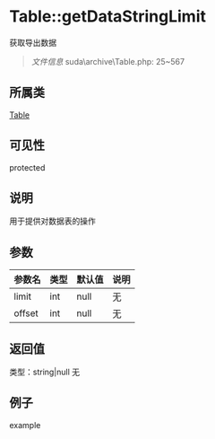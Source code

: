 # Table::getDataStringLimit
获取导出数据
> *文件信息* suda\archive\Table.php: 25~567
## 所属类 

[Table](../Table.md)

## 可见性

  protected  
## 说明


用于提供对数据表的操作

## 参数

 
| 参数名 | 类型 | 默认值 | 说明 |
|--------|-----|-------|-------|
 | limit |  int | null | 无 |
 | offset |  int | null | 无 |
## 返回值
 
类型：string|null
无
## 例子

example